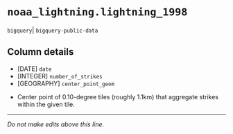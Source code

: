 # `noaa_lightning.lightning_1998`
`bigquery`| `bigquery-public-data`

## Column details
* [DATE]      `date`
* [INTEGER]   `number_of_strikes`
* [GEOGRAPHY] `center_point_geom`
 - Center point of 0.10-degree tiles (roughly 1.1km) that aggregate strikes within the given tile.

-------------------------------------------------------------------------------
*Do not make edits above this line.*
